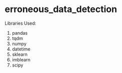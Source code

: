 # erroneous_data_detection


Libraries Used:

1) pandas 
2) tqdm 
3) numpy 
4) datetime
5) sklearn
6) imblearn
7) scipy
